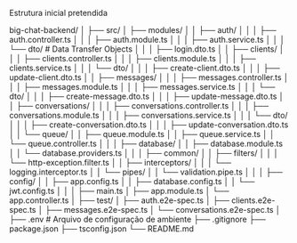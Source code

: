 Estrutura inicial pretendida

big-chat-backend/
│
├── src/
│   ├── modules/
│   │   ├── auth/
│   │   │   ├── auth.controller.ts
│   │   │   ├── auth.module.ts
│   │   │   ├── auth.service.ts
│   │   │   └── dto/                # Data Transfer Objects
│   │   │       ├── login.dto.ts
│   │   ├── clients/
│   │   │   ├── clients.controller.ts
│   │   │   ├── clients.module.ts
│   │   │   ├── clients.service.ts
│   │   │   └── dto/
│   │   │       ├── create-client.dto.ts
│   │   │       ├── update-client.dto.ts
│   │   ├── messages/
│   │   │   ├── messages.controller.ts
│   │   │   ├── messages.module.ts
│   │   │   ├── messages.service.ts
│   │   │   └── dto/
│   │   │       ├── create-message.dto.ts
│   │   │       ├── update-message.dto.ts
│   │   ├── conversations/
│   │   │   ├── conversations.controller.ts
│   │   │   ├── conversations.module.ts
│   │   │   ├── conversations.service.ts
│   │   │   └── dto/
│   │   │       ├── create-conversation.dto.ts
│   │   │       ├── update-conversation.dto.ts
│   │   └── queue/
│   │       ├── queue.module.ts
│   │       ├── queue.service.ts
│   │       └── queue.controller.ts
│   │
│   ├── database/
│   │   ├── database.module.ts
│   │   └── database.providers.ts
│   │
│   ├── common/
│   │   ├── filters/
│   │   │   └── http-exception.filter.ts
│   │   ├── interceptors/
│   │   │   └── logging.interceptor.ts
│   │   └── pipes/
│   │       └── validation.pipe.ts
│   │
│   ├── config/
│   │   ├── app.config.ts
│   │   ├── database.config.ts
│   │   └── jwt.config.ts
│   │
│   ├── main.ts
│   ├── app.module.ts
│   └── app.controller.ts
│
├── test/
│   ├── auth.e2e-spec.ts
│   ├── clients.e2e-spec.ts
│   ├── messages.e2e-spec.ts
│   └── conversations.e2e-spec.ts
│
├── .env                     # Arquivo de configuração de ambiente
├── .gitignore
├── package.json
├── tsconfig.json
└── README.md